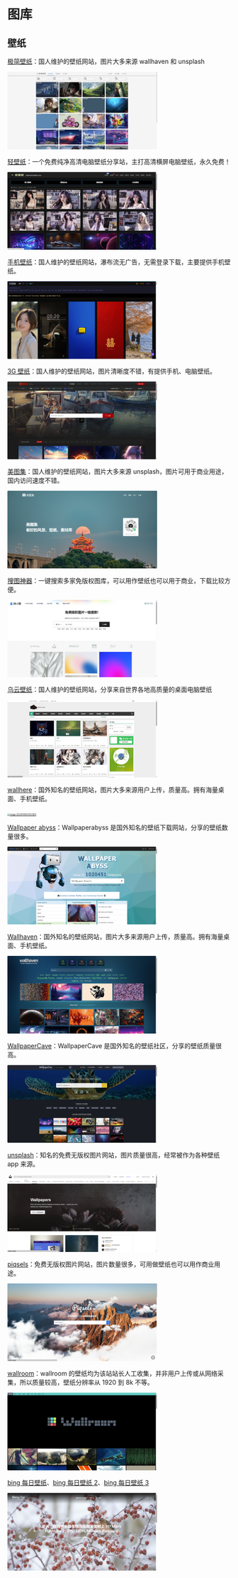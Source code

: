 # 图库

## 壁纸

[极简壁纸](https://bz.zzzmh.cn/index)：国人维护的壁纸网站，图片大多来源 wallhaven 和 unsplash

[<img src="/image/image-20240106143637594.png" alt="image-20240106143637594" style="zoom:33%;" />](https://bz.zzzmh.cn/index)

[轻壁纸](https://bz.qinggongju.com/)：一个免费纯净高清电脑壁纸分享站，主打高清横屏电脑壁纸，永久免费！

[<img src="/image/image-20240106143708572.png" alt="image-20240106143708572" style="zoom:33%;" />](https://bz.qinggongju.com/)

[手机壁纸](http://bizihu.com)：国人维护的壁纸网站，瀑布流无广告，无需登录下载，主要提供手机壁纸。

[<img src="/image/image-20240106143738298.png" alt="image-20240106143738298" style="zoom:33%;" />](http://bizihu.com)

[3G 壁纸](https://www.3gbizhi.com)：国人维护的壁纸网站，图片清晰度不错，有提供手机、电脑壁纸。

[<img src="/image/image-20240106144004916.png" alt="image-20240106144004916" style="zoom:33%;" />](https://www.3gbizhi.com)

[美图集](https://photo.ihansen.org)：国人维护的壁纸网站，图片大多来源 unsplash，图片可用于商业用途，国内访问速度不错。

[<img src="/image/image-20240106144022192.png" alt="image-20240106144022192" style="zoom:33%;" />](https://photo.ihansen.org)

[搜图神器](https://www.logosc.cn/so/)：一键搜索多家免版权图库，可以用作壁纸也可以用于商业，下载比较方便。

[<img src="/image/image-20240106144040497.png" alt="image-20240106144040497" style="zoom:33%;" />](https://www.logosc.cn/so/)

[乌云壁纸](http://www.obzhi.com)：国人维护的壁纸网站，分享来自世界各地高质量的桌面电脑壁纸

[<img src="/image/image-20240106144053820.png" alt="image-20240106144053820" style="zoom:33%;" />](http://www.obzhi.com)

[wallhere](https://wallhere.com)：国外知名的壁纸网站，图片大多来源用户上传，质量高。拥有海量桌面、手机壁纸。

[<img src="/image/image-20240106144123812.png" alt="image-20240106144123812" style="zoom:33%;" />](https://wallhere.com)

[Wallpaper abyss](https://wall.alphacoders.com)：Wallpaperabyss 是国外知名的壁纸下载网站，分享的壁纸数量很多。

[<img src="/image/image-20240106144142459.png" alt="image-20240106144142459" style="zoom:33%;" />](https://wall.alphacoders.com)

[Wallhaven](https://wallhaven.cc)：国外知名的壁纸网站，图片大多来源用户上传，质量高。拥有海量桌面、手机壁纸。

[<img src="/image/image-20240106144235383.png" alt="image-20240106144235383" style="zoom:33%;" />](https://wallhaven.cc)

[WallpaperCave](https://wallpapercave.com)：WallpaperCave 是国外知名的壁纸社区，分享的壁纸质量很高。

[<img src="/image/image-20240106144200608.png" alt="image-20240106144200608" style="zoom:33%;" />](https://wallpapercave.com)

[unsplash](https://unsplash.com/t/wallpapers)：知名的免费无版权图片网站，图片质量很高，经常被作为各种壁纸 app 来源。

[<img src="/image/image-20240106144250868.png" alt="image-20240106144250868" style="zoom:33%;" />](https://unsplash.com/t/wallpapers)

[piqsels](https://www.piqsels.com/zh)：免费无版权图片网站，图片数量很多，可用做壁纸也可以用作商业用途。

[<img src="/image/image-20240106144307165.png" alt="image-20240106144307165" style="zoom:33%;" />](https://www.piqsels.com/zh)

[wallroom](https://wallroom.io)：wallroom 的壁纸均为该站站长人工收集，并非用户上传或从网络采集，所以质量较高，壁纸分辨率从 1920 到 8k 不等。

[<img src="/image/image-20240106144336409.png" alt="image-20240106144336409" style="zoom:33%;" />](https://wallroom.io)

[bing 每日壁纸](http://bimg.top)、[bing 每日壁纸 2](https://www.bingimg.cn/list1)、[bing 每日壁纸 3](https://peapix.com/bing/cn/2022)

[<img src="/image/image-20240106144350919.png" alt="image-20240106144350919" style="zoom:33%;" />](http://bimg.top)

<!-- ## 妹子图
[花瓣美女](https://huaban.com/favorite/beauty)：花瓣网美女标签下的采集

[美人图](https://meirentu.cc/)：分享优质高清美女私房写真

[LALA の图库](https://233.fi/explore/trending/?list=images)：	私人妹子图库

[cosplay 写真](https://www.cosersets.com/1/main/)：精选优质 cosplay 美图

[福利兔](https://www.fulitu.cc/?iui.su)：一个图片收集网站

[惜染图库](https://hefollo.com/?iui.su)：	一个免费无广告的图库

[硬盘少女](https://diskgirl.com/imageslist)：	收藏在你硬盘中的美少女

[fghrsh 图](https://img.fghrsh.net/explore/trending)：分享二次元和一些妹子图 -->
